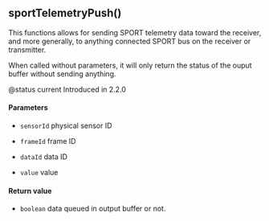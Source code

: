 <!-- This file was generated by the script. Do not edit it, any changes will be lost! -->

## sportTelemetryPush()



This functions allows for sending SPORT telemetry data toward the receiver,
and more generally, to anything connected SPORT bus on the receiver or transmitter.

When called without parameters, it will only return the status of the ouput buffer without sending anything.

@status current Introduced in 2.2.0


#### Parameters

* `sensorId`  physical sensor ID

* `frameId`   frame ID

* `dataId`    data ID

* `value`     value



#### Return value

* `boolean`  data queued in output buffer or not.



